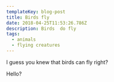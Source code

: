 ```yaml
---
templateKey: blog-post
title: Birds fly
date: 2018-04-25T11:53:26.786Z
description: Birds  do fly
tags:
  - animals
  - flying creatures
---
```

I guess you knew that birds can fly right?

Hello?

